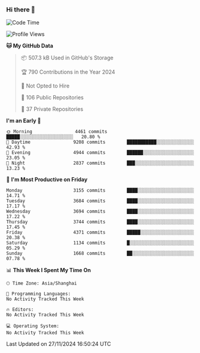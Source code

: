 ### Hi there 👋

<!--
**qbosen/qbosen** is a ✨ _special_ ✨ repository because its `README.md` (this file) appears on your GitHub profile.

Here are some ideas to get you started:

- 🔭 I’m currently working on ...
- 🌱 I’m currently learning ...
- 👯 I’m looking to collaborate on ...
- 🤔 I’m looking for help with ...
- 💬 Ask me about ...
- 📫 How to reach me: ...
- 😄 Pronouns: ...
- ⚡ Fun fact: ...
-->

<!--START_SECTION:waka-->
![Code Time](http://img.shields.io/badge/Code%20Time-2%2C111%20hrs%2036%20mins-blue)

![Profile Views](http://img.shields.io/badge/Profile%20Views-0-blue)

**🐱 My GitHub Data** 

> 📦 507.3 kB Used in GitHub's Storage 
 > 
> 🏆 790 Contributions in the Year 2024
 > 
> 🚫 Not Opted to Hire
 > 
> 📜 106 Public Repositories 
 > 
> 🔑 37 Private Repositories 
 > 
**I'm an Early 🐤** 

```text
🌞 Morning                4461 commits        █████░░░░░░░░░░░░░░░░░░░░   20.80 % 
🌆 Daytime                9208 commits        ███████████░░░░░░░░░░░░░░   42.93 % 
🌃 Evening                4944 commits        ██████░░░░░░░░░░░░░░░░░░░   23.05 % 
🌙 Night                  2837 commits        ███░░░░░░░░░░░░░░░░░░░░░░   13.23 % 
```
📅 **I'm Most Productive on Friday** 

```text
Monday                   3155 commits        ████░░░░░░░░░░░░░░░░░░░░░   14.71 % 
Tuesday                  3684 commits        ████░░░░░░░░░░░░░░░░░░░░░   17.17 % 
Wednesday                3694 commits        ████░░░░░░░░░░░░░░░░░░░░░   17.22 % 
Thursday                 3744 commits        ████░░░░░░░░░░░░░░░░░░░░░   17.45 % 
Friday                   4371 commits        █████░░░░░░░░░░░░░░░░░░░░   20.38 % 
Saturday                 1134 commits        █░░░░░░░░░░░░░░░░░░░░░░░░   05.29 % 
Sunday                   1668 commits        ██░░░░░░░░░░░░░░░░░░░░░░░   07.78 % 
```


📊 **This Week I Spent My Time On** 

```text
🕑︎ Time Zone: Asia/Shanghai

💬 Programming Languages: 
No Activity Tracked This Week

🔥 Editors: 
No Activity Tracked This Week

💻 Operating System: 
No Activity Tracked This Week
```


 Last Updated on 27/11/2024 16:50:24 UTC
<!--END_SECTION:waka-->
